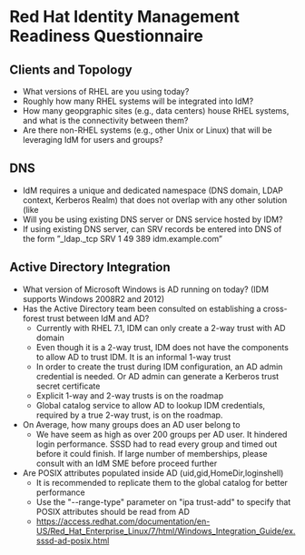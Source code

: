 # Red Hat Identity Management Readiness Questionnaire

## Clients and Topology
* What versions of RHEL are you using today?
* Roughly how many RHEL systems will be integrated into IdM?
* How many geopgraphic sites (e.g., data centers) house RHEL systems, and what is the connectivity between them?
* Are there non-RHEL systems (e.g., other Unix or Linux) that will be leveraging IdM for users and groups?

## DNS
* IdM requires a unique and dedicated namespace (DNS domain, LDAP context, Kerberos Realm) that does not overlap with any other solution (like 
* Will you be using existing DNS server or DNS service hosted by IDM?
* If using existing DNS server, can SRV records be entered into DNS of the form ”_ldap._tcp SRV 1 49 389 idm.example.com”

## Active Directory Integration
* What version of Microsoft Windows is AD running on today? (IDM supports Windows 2008R2 and 2012)
* Has the Active Directory team been consulted on establishing a cross-forest trust between IdM and AD?
  - Currently with RHEL 7.1, IDM can only create a 2-way trust with AD domain
  - Even though it is a 2-way trust, IDM does not have the components to allow AD to trust IDM. It is an informal 1-way trust
  - In order to create the trust during IDM configuration, an AD admin credential is needed. Or AD admin can generate a Kerberos trust secret certificate
  - Explicit 1-way and 2-way trusts is on the roadmap
  - Global catalog service to allow AD to lookup IDM credentials, required by a true 2-way trust, is on the roadmap.
* On Average, how many groups does an AD user belong to
  - We have seem as high as over 200 groups per AD user.  It hindered login performance. SSSD had to read every group and timed out before it could finish.  If large number of memberships, please consult with an IdM SME before proceed further
* Are POSIX attributes populated inside AD (uid,gid,HomeDir,loginshell)
  - It is recommended to replicate them to the global catalog for better performance
  - Use the "--range-type" parameter on "ipa trust-add" to specify that POSIX attributes should be read from AD
  - https://access.redhat.com/documentation/en-US/Red_Hat_Enterprise_Linux/7/html/Windows_Integration_Guide/ex.sssd-ad-posix.html


